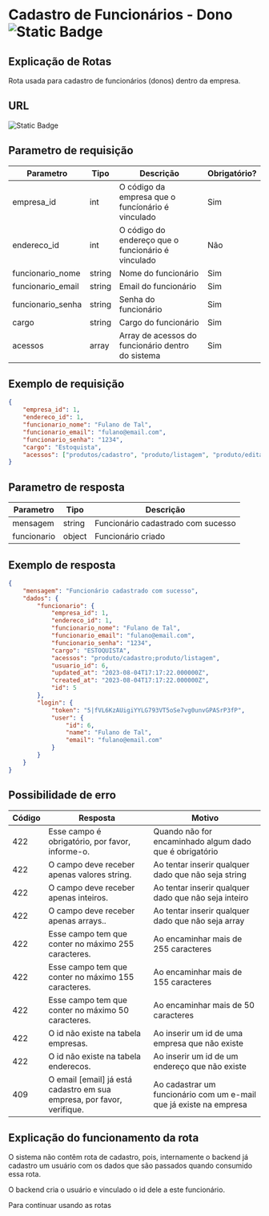 # Cadastro de Funcionários - Dono ![Static Badge](https://img.shields.io/badge/Rota_n%C3%A3o_autenticada-%23F93E3E)

## Explicação de Rotas

Rota usada para cadastro de funcionários (donos) dentro da empresa.

## URL

![Static Badge](https://img.shields.io/badge/POST-%2Fapi%2Fv1%2Ffuncionario%2Fcadastro%2Fdono-%2349CC90)

## Parametro de requisição

| Parametro         | Tipo   | Descrição                                          | Obrigatório? |
|-------------------|--------|----------------------------------------------------|--------------|
| empresa_id        | int    | O código da empresa que o funcíonário é vinculado  | Sim          |
| endereco_id       | int    | O código do endereço que o funcionário é vinculado | Não          |
| funcionario_nome  | string | Nome do funcionário                                | Sim          |
| funcionario_email | string | Email do funcionário                               | Sim          |
| funcionario_senha | string | Senha do funcionário                               | Sim          |
| cargo             | string | Cargo do funcionário                               | Sim          |
| acessos           | array  | Array de acessos do funcionário dentro do sistema  | Sim          |

## Exemplo de requisição

```json
{
    "empresa_id": 1,
    "endereco_id": 1,
    "funcionario_nome": "Fulano de Tal",
    "funcionario_email": "fulano@email.com",
    "funcionario_senha": "1234",
    "cargo": "Estoquista",
    "acessos": ["produtos/cadastro", "produto/listagem", "produto/editar/[produto_id]", "produto/apagar/[produto_id]", "produto/detalhes/[produto_id]"]
}
```

## Parametro de resposta

| Parametro   | Tipo   | Descrição                          |
|-------------|--------|------------------------------------|
| mensagem    | string | Funcionário cadastrado com sucesso |
| funcionario | object | Funcionário criado                 |

## Exemplo de resposta

```json
{
    "mensagem": "Funcionário cadastrado com sucesso",
    "dados": {
        "funcionario": {
            "empresa_id": 1,
            "endereco_id": 1,
            "funcionario_nome": "Fulano de Tal",
            "funcionario_email": "fulano@email.com",
            "funcionario_senha": "1234",
            "cargo": "ESTOQUISTA",
            "acessos": "produto/cadastro;produto/listagem",
            "usuario_id": 6,
            "updated_at": "2023-08-04T17:17:22.000000Z",
            "created_at": "2023-08-04T17:17:22.000000Z",
            "id": 5
        },
        "login": {
            "token": "5|fVL6KzAUigiYYLG793VT5oSe7vg0unvGPASrP3fP",
            "user": {
                "id": 6,
                "name": "Fulano de Tal",
                "email": "fulano@email.com"
            }
        }
    }
}
```

## Possibilidade de erro

| Código | Resposta                                                                 | Motivo                                                             |
|--------|--------------------------------------------------------------------------|--------------------------------------------------------------------|
| 422    | Esse campo é obrigatório, por favor, informe-o.                          | Quando não for encaminhado algum dado que é obrigatório            |
| 422    | O campo deve receber apenas valores string.                              | Ao tentar inserir qualquer dado que não seja string                |
| 422    | O campo deve receber apenas inteiros.                                    | Ao tentar inserir qualquer dado que não seja inteiro               |
| 422    | O campo deve receber apenas arrays..                                     | Ao tentar inserir qualquer dado que não seja array                 |
| 422    | Esse campo tem que conter no máximo 255 caracteres.                      | Ao encaminhar mais de 255 caracteres                               |
| 422    | Esse campo tem que conter no máximo 155 caracteres.                      | Ao encaminhar mais de 155 caracteres                               |
| 422    | Esse campo tem que conter no máximo 50 caracteres.                       | Ao encaminhar mais de 50 caracteres                                |
| 422    | O id não existe na tabela empresas.                                      | Ao inserir um id de uma empresa que não existe                     |
| 422    | O id não existe na tabela enderecos.                                     | Ao inserir um id de um endereço que não existe                     |
| 409    | O email \[email\] já está cadastro em sua empresa, por favor, verifique. | Ao cadastrar um funcionário com um e-mail que já existe na empresa |


## Explicação do funcionamento da rota

O sistema não contêm rota de cadastro, pois, internamente o backend já cadastro um usuário com os dados que são passados quando consumido essa rota.

O backend cria o usuário e vinculado o id dele a este funcionário.

Para continuar usando as rotas 
